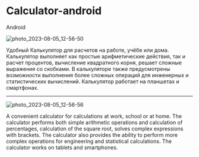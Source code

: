 # Calculator-android
Android

![photo_2023-08-05_12-56-50](https://github.com/Khonsaid/Calculator-android/assets/96415709/48c1471a-ac18-4df2-bee3-7d1200ef389f)

Удобный Калькулятор для расчетов на работе, учёбе или дома. Калькулятор выполняет как простые арифметические действия, так и расчет процентов, вычисление квадратного 
корня, решает сложные выражения со скобками. В калькуляторе также предусмотрены возможности выполнения более сложных операций для инженерных и статистических 
вычислений. Калькулятор работает на планшетах и смартфонах.

-----------------------------------------------------------------------------------------------------------------------------------------------------------------------

![photo_2023-08-05_12-56-56](https://github.com/Khonsaid/Calculator-android/assets/96415709/c807e798-70dd-4df5-9e0c-c39465ee1baa)

A convenient calculator for calculations at work, school or at home. The calculator performs both simple arithmetic operations and calculation of percentages, 
calculation of the square root, solves complex expressions with brackets. The calculator also provides the ability to perform more complex operations for 
engineering and statistical calculations. The calculator works on tablets and smartphones.
